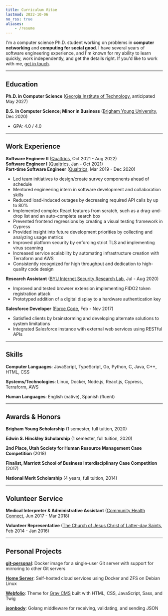 ```yaml
---
title: Curriculum Vitae
lastmod: 2022-10-06
no_rss: true
aliases:
    - /resume
---
```


I'm a computer science Ph.D. student working on problems in **computer networking** and **computing for social good**. I have several years of software engineering experience, and I'm known for my ability to learn quickly, work independently, and get the details right. If you'd like to work with me, [get in touch](mailto:hi@jasoncarloscox.com).

<!--more-->

---

## Education

**Ph.D. in Computer Science** ([Georgia Institute of Technology](https://gatech.edu), anticipated May 2027)

**B.S. in Computer Science; Minor in Business** ([Brigham Young University](https://byu.edu), Dec 2020)

- GPA: 4.0 / 4.0

---

## Work Experience

**Software Engineer II** ([Qualtrics](https://qualtrics.com), Oct 2021 - Aug 2022)<br />
**Software Engineer I** ([Qualtrics](https://qualtrics.com), Jan - Oct 2021)<br />
**Part-time Software Engineer** ([Qualtrics](https://qualtrics.com), Mar 2019 - Dec 2020)

- Led team initiatives to design/create survey components ahead of schedule
- Mentored engineering intern in software development and collaboration skills
- Reduced load-induced outages by decreasing required API calls by up to 80%
- Implemented complex React features from scratch, such as a drag-and-drop list and an auto-complete search box
- Prevented frontend regressions by creating a visual testing framework in Cypress
- Provided insight into future development priorities by collecting and analyzing usage metrics
- Improved platform security by enforcing strict TLS and implementing virus scanning
- Increased service scalability by automating infrastructure creation with Terraform and AWS
- Consistently recognized for high throughput and dedication to high-quality code design

**Research Assistant** ([BYU Internet Security Research Lab](https://isrl.byu.edu), Jul - Aug 2020)

- Improved and tested browser extension implementing FIDO2 token registration attack
- Prototyped addition of a digital display to a hardware authentication key

**Salesforce Developer** ([Force Code](https://force-code.com), Feb - Nov 2017)

- Satisfied clients by brainstorming and developing alternate solutions to system limitations
- Integrated Salesforce instance with external web services using RESTful APIs

---

## Skills

**Computer Languages**: JavaScript, TypeScript, Go, Python, C, Java, C++, HTML, CSS

**Systems/Technologies**: Linux, Docker, Node.js, React.js, Cypress, Terraform, AWS

**Human Languages**: English (native), Spanish (fluent)

---

## Awards & Honors

**Brigham Young Scholarship** (1 semester, full tuition, 2020)

**Edwin S. Hinckley Scholarship** (1 semester, full tuition, 2020)

**2nd Place, Utah Society for Human Resource Management Case Competition** (2018)

**Finalist, Marriott School of Business Interdisciplinary Case Competition** (2017)

**National Merit Scholarship** (4 years, full tuition, 2014)

---

## Volunteer Service

**Medical Interpreter & Administrative Assistant** ([Community Health Connect](https://utahchc.org), Jun 2017 - Mar 2018)

**Volunteer Representative** ([The Church of Jesus Christ of Latter-day Saints](https://churchofjesuschrist.org), Feb 2014 - Jan 2016)

---

## Personal Projects

[**git-personal**](/creations/git-personal): Docker image for a single-user Git server with support for mirroring to other Git servers

[**Home Server**](/creations/home-server): Self-hosted cloud services using Docker and ZFS on Debian Linux

[**Webfolio**](/creations/webfolio): Theme for [Grav CMS](https://getgrav.org) built with HTML, CSS, JavaScript, Sass, and Twig

[**jsonbody**](/creations/jsonbody): Golang middleware for receiving, validating, and sending JSON
